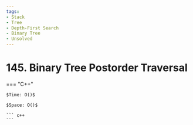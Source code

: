 ```yaml
---
tags:
- Stack
- Tree
- Depth-First Search
- Binary Tree
- Unsolved
---
```



# 145. Binary Tree Postorder Traversal

=== "C++"

    $Time: O()$

    $Space: O()$

    ``` c++
    ```